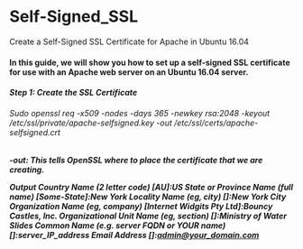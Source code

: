 # Self-Signed_SSL
Create a Self-Signed SSL Certificate for Apache in Ubuntu 16.04

<h4>
In this guide, we will show you how to set up a self-signed SSL certificate for use with an Apache web server on an Ubuntu 16.04 server.
<br></h4>

<h5>

<B>Step 1: Create the SSL Certificate<B><br>

<h6>
Sudo openssl req -x509 -nodes -days 365 -newkey rsa:2048 -keyout /etc/ssl/private/apache-selfsigned.key -out /etc/ssl/certs/apache-selfsigned.crt

</h6>
-out: This tells OpenSSL where to place the certificate that we are creating.

Output
Country Name (2 letter code) [AU]:US
State or Province Name (full name) [Some-State]:New York
Locality Name (eg, city) []:New York City
Organization Name (eg, company) [Internet Widgits Pty Ltd]:Bouncy Castles, Inc.
Organizational Unit Name (eg, section) []:Ministry of Water Slides
Common Name (e.g. server FQDN or YOUR name) []:server_IP_address
Email Address []:admin@your_domain.com
